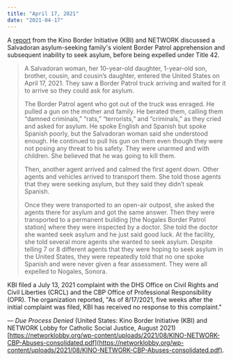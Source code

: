 ```yaml
---
title: "April 17, 2021"
date: "2021-04-17"
---
```


A [report](https://networklobby.org/wp-content/uploads/2021/08/KINO-NETWORK-CBP-Abuses-consolidated.pdf) from the Kino Border Initiative (KBI) and NETWORK discussed a Salvadoran asylum-seeking family's violent Border Patrol apprehension and subsequent inability to seek asylum, before being expelled under Title 42.

> A Salvadoran woman, her 10-year-old daughter, 1-year-old son, brother, cousin, and cousin’s daughter, entered the United States on April 17, 2021. They saw a Border Patrol truck arriving and waited for it to arrive so they could ask for asylum.
> 
> The Border Patrol agent who got out of the truck was enraged. He pulled a gun on the mother and family. He berated them, calling them “damned criminals,” “rats,” “terrorists,” and “criminals,” as they cried and asked for asylum. He spoke English and Spanish but spoke Spanish poorly, but the Salvadoran woman said she understood enough. He continued to pull his gun on them even though they were not posing any threat to his safety. They were unarmed and with children. She believed that he was going to kill them.
> 
> Then, another agent arrived and calmed the first agent down. Other agents and vehicles arrived to transport them. She told those agents that they were seeking asylum, but they said they didn’t speak Spanish.
> 
> Once they were transported to an open-air outpost, she asked the agents there for asylum and got the same answer. Then they were transported to a permanent building \[the Nogales Border Patrol station\] where they were inspected by a doctor. She told the doctor she wanted seek asylum and he just said good luck. At the facility, she told several more agents she wanted to seek asylum. Despite telling 7 or 8 different agents that they were hoping to seek asylum in the United States, they were repeatedly told that no one spoke Spanish and were never given a fear assessment. They were all expelled to Nogales, Sonora.

KBI filed a July 13, 2021 complaint with the DHS Office on Civil Rights and Civil Liberties (CRCL) and the CBP Office of Professional Responsibility (OPR). The organization reported, "As of 8/17/2021, five weeks after the initial complaint was filed, KBI has received no response to this complaint."

— _Due Process Denied_ (United States: Kino Border Initiative (KBI) and NETWORK Lobby for Catholic Social Justice, August 2021) [https://networklobby.org/wp-content/uploads/2021/08/KINO-NETWORK-CBP-Abuses-consolidated.pdf](https://networklobby.org/wp-content/uploads/2021/08/KINO-NETWORK-CBP-Abuses-consolidated.pdf).
